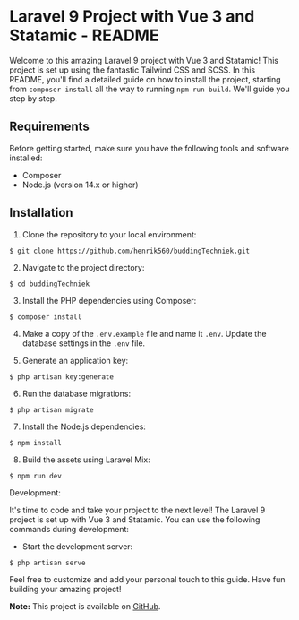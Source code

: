 # Laravel 9 Project with Vue 3 and Statamic - README

Welcome to this amazing Laravel 9 project with Vue 3 and Statamic! This project is set up using the fantastic Tailwind CSS and SCSS. In this README, you'll find a detailed guide on how to install the project, starting from `composer install` all the way to running `npm run build`. We'll guide you step by step.

## Requirements

Before getting started, make sure you have the following tools and software installed:

- Composer
- Node.js (version 14.x or higher)

## Installation

1. Clone the repository to your local environment:

```
$ git clone https://github.com/henrik560/buddingTechniek.git
```

2. Navigate to the project directory:

```
$ cd buddingTechniek
```

3. Install the PHP dependencies using Composer:

```
$ composer install
```

4. Make a copy of the `.env.example` file and name it `.env`. Update the database settings in the `.env` file.

5. Generate an application key:

```
$ php artisan key:generate
```

6. Run the database migrations:

```
$ php artisan migrate
```

7. Install the Node.js dependencies:

```
$ npm install
```

8. Build the assets using Laravel Mix:

```
$ npm run dev
```

Development:

It's time to code and take your project to the next level! The Laravel 9 project is set up with Vue 3 and Statamic. You can use the following commands during development:

- Start the development server:

```
$ php artisan serve
```

Feel free to customize and add your personal touch to this guide. Have fun building your amazing project!

**Note:**
This project is available on [GitHub](https://github.com/henrik560/buddingTechniek).

